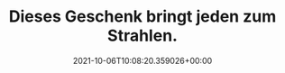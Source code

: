 ---
date: '2021-10-06T10:08:20.359026+00:00'
found_at: '2014-12-14'
found_url: http://www.adac.de/produkte/fahrsicherheitstraining/gutscheine/default.aspx?ComponentId=91672&SourcePageId=8417
title: Dieses Geschenk bringt jeden zum Strahlen.
---